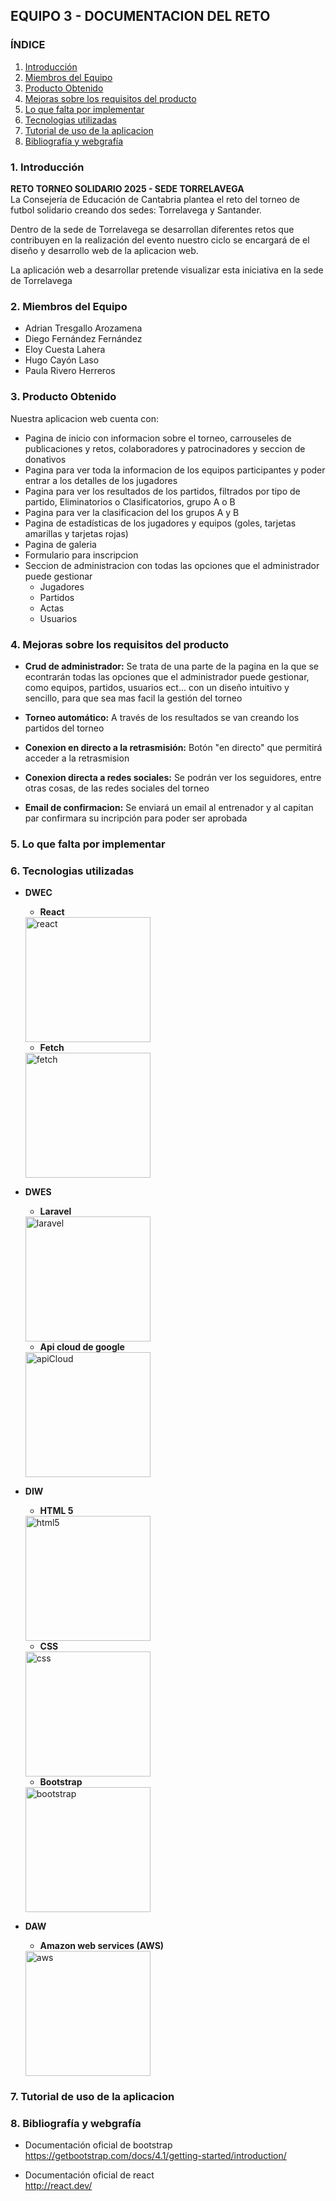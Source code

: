## EQUIPO 3 - DOCUMENTACION DEL RETO 

### ÍNDICE
1. [Introducción](#1-introducción)
2. [Miembros del Equipo](#2-miembros-del-equipo)
3. [Producto Obtenido](#3-producto-obtenido)
4. [Mejoras sobre los requisitos del producto](#4-mejoras-sobre-los-requisitos-del-producto)
5. [Lo que falta por implementar](#5-lo-que-falta-por-implementar)
6. [Tecnologias utilizadas](#6-tecnologias-utilizadas)
7. [Tutorial de uso de la aplicacion](#7-tutorial-de-uso-de-la-aplicacion)
8. [Bibliografía y webgrafía](#8-bibliografía-y-webgrafía)

### **1. Introducción**
**RETO TORNEO SOLIDARIO 2025 - SEDE TORRELAVEGA**  
La Consejería de Educación de Cantabria plantea el reto del torneo de futbol solidario creando dos sedes: Torrelavega y Santander. 

Dentro de la sede de Torrelavega se desarrollan diferentes retos que contribuyen en la realización del evento nuestro ciclo se encargará de el diseño y desarrollo web de la aplicacion web.

La aplicación web a desarrollar pretende visualizar esta iniciativa en la sede de Torrelavega

### **2. Miembros del Equipo**
- Adrian Tresgallo Arozamena
- Diego Fernández Fernández
- Eloy Cuesta Lahera
- Hugo Cayón Laso
- Paula Rivero Herreros

### **3. Producto Obtenido**
Nuestra aplicacion web cuenta con:
- Pagina de inicio con informacion sobre el torneo, carrouseles de publicaciones y retos, colaboradores y patrocinadores y seccion de donativos
- Pagina para ver toda la informacion de los equipos participantes y poder entrar a los detalles de los jugadores
- Pagina para ver los resultados de los partidos, filtrados por tipo de partido, Eliminatorios o Clasificatorios, grupo A o B
- Pagina para ver la clasificacion del los grupos A y B
- Pagina de estadísticas de los jugadores y equipos (goles, tarjetas amarillas y tarjetas rojas)
- Pagina de galeria 
- Formulario para inscripcion
- Seccion de administracion con todas las opciones que el administrador puede gestionar
    - Jugadores
    - Partidos
    - Actas 
    - Usuarios

### **4. Mejoras sobre los requisitos del producto**
- **Crud de administrador:** Se trata de una parte de la pagina en la que se econtrarán todas las opciones que el administrador puede gestionar, como equipos, partidos, usuarios ect... con un diseño intuitivo y sencillo, para que sea mas facil la gestión del torneo  

- **Torneo automático:** A través de los resultados se van creando los partidos del torneo  

- **Conexion en directo a la retrasmisión:** Botón "en directo" que permitirá acceder a la retrasmision  

- **Conexion directa a redes sociales:** Se podrán ver los seguidores, entre otras cosas, de las redes sociales del torneo  

- **Email de confirmacion:** Se enviará un email al entrenador y al capitan par confirmara su incripción para poder ser aprobada

### **5. Lo que falta por implementar**

### **6. Tecnologias utilizadas**
- **DWEC**   
    - **React**
    
    <img src="https://upload.wikimedia.org/wikipedia/commons/thumb/4/47/React.svg/1200px-React.svg.png" alt="react" style="width:200px;"/>  
    
    - **Fetch**

    <img src="https://miro.medium.com/v2/resize:fit:1400/1*-yw3mCIfvJotovxiydYa1w.jpeg" alt="fetch" style="width:200px;"/>


- **DWES**
    - **Laravel**

    <img src="https://upload.wikimedia.org/wikipedia/commons/thumb/9/9a/Laravel.svg/1200px-Laravel.svg.png" alt="laravel" style="width:200px;"/>

    - **Api cloud de google**

    <img src="https://pipedream.com/s.v0/app_mvNhoj/logo/orig" alt="apiCloud" style="width:200px;"/>

- **DIW**
    - **HTML 5**

    <img src="https://upload.wikimedia.org/wikipedia/commons/thumb/6/61/HTML5_logo_and_wordmark.svg/800px-HTML5_logo_and_wordmark.svg.png" alt="html5" style="width:200px;"/>

    - **CSS**

    <img src="https://www.adaweb.es/wp-content/uploads/2022/05/logotipo_css-min.png" alt="css" style="width:200px;"/>

    - **Bootstrap**

    <img src="https://upload.wikimedia.org/wikipedia/commons/thumb/b/b2/Bootstrap_logo.svg/800px-Bootstrap_logo.svg.png" alt="bootstrap" style="width:200px;"/>


- **DAW**
    - **Amazon web services (AWS)**

    <img src="https://www.opentext.com/assets/images/partners/opentext-aws-logo-cover-416x274.png" alt="aws" style="width:200px;"/>


### **7. Tutorial de uso de la aplicacion**

### **8. Bibliografía y webgrafía**
- Documentación oficial de bootstrap  
https://getbootstrap.com/docs/4.1/getting-started/introduction/

- Documentación oficial de react  
http://react.dev/
